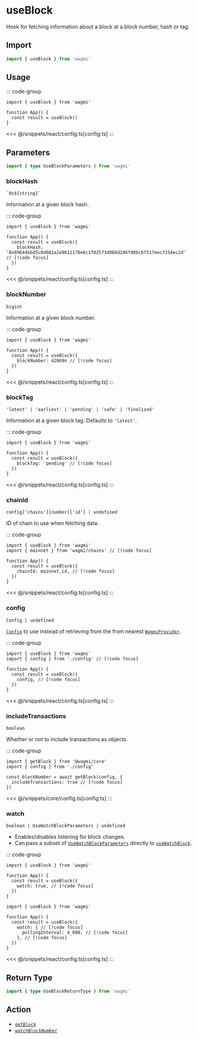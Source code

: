 <script setup>
const packageName = 'wagmi'
const actionName = 'getBlock'
const typeName = 'GetBlock'
const TData = 'GetBlockData'
const TError = 'GetBlockError'
</script>

# useBlock

Hook for fetching information about a block at a block number, hash or tag.

## Import

```ts
import { useBlock } from 'wagmi'
```

## Usage

::: code-group
```tsx [index.tsx]
import { useBlock } from 'wagmi'

function App() {
  const result = useBlock()
}
```
<<< @/snippets/react/config.ts[config.ts]
:::

## Parameters

```ts
import { type UseBlockParameters } from 'wagmi'
```

### blockHash

`` `0x${string}` ``

Information at a given block hash.

::: code-group
```tsx [index.tsx]
import { useBlock } from 'wagmi'

function App() {
  const result = useBlock({
    blockHash: '0x89644bbd5c8d682a2e9611170e6c1f02573d866d286f006cbf517eec7254ec2d' // [!code focus]
  })
}
```
<<< @/snippets/react/config.ts[config.ts]
:::

### blockNumber

`` bigint ``

Information at a given block number.

::: code-group
```tsx [index.tsx]
import { useBlock } from 'wagmi'

function App() {
  const result = useBlock({
    blockNumber: 42069n // [!code focus]
  })
}
```
<<< @/snippets/react/config.ts[config.ts]
:::

### blockTag

`` 'latest' | 'earliest' | 'pending' | 'safe' | 'finalized' ``

Information at a given block tag. Defaults to `'latest'`.

::: code-group
```tsx [index.tsx]
import { useBlock } from 'wagmi'

function App() {
  const result = useBlock({
    blockTag: 'pending' // [!code focus]
  })
}
```
<<< @/snippets/react/config.ts[config.ts]
:::

### chainId

`config['chains'][number]['id'] | undefined`

ID of chain to use when fetching data.

::: code-group
```tsx [index.tsx]
import { useBlock } from 'wagmi'
import { mainnet } from 'wagmi/chains' // [!code focus]

function App() {
  const result = useBlock({
    chainId: mainnet.id, // [!code focus]
  })
}
```
<<< @/snippets/react/config.ts[config.ts]
:::

### config

`Config | undefined`

[`Config`](/react/api/createConfig#config) to use instead of retrieving from the from nearest [`WagmiProvider`](/react/WagmiProvider).

::: code-group
```tsx [index.tsx]
import { useBlock } from 'wagmi'
import { config } from './config' // [!code focus]

function App() {
  const result = useBlock({
    config, // [!code focus]
  })
}
```
<<< @/snippets/react/config.ts[config.ts]
:::

### includeTransactions

`boolean`

Whether or not to include transactions as objects.

::: code-group
```tsx [index.tsx]
import { getBlock } from '@wagmi/core'
import { config } from './config'

const blockNumber = await getBlock(config, {
  includeTransactions: true // [!code focus]
})
```
<<< @/snippets/core/config.ts[config.ts]
:::

### watch

`boolean | UseWatchBlockParameters | undefined`

- Enables/disables listening for block changes.
- Can pass a subset of [`UseWatchBlockParameters`](/react/api/hooks/useWatchBlock#parameters) directly to [`useWatchBlock`](/react/api/hooks/useWatchBlock).

::: code-group
```tsx [index.tsx]
import { useBlock } from 'wagmi'

function App() {
  const result = useBlock({
    watch: true, // [!code focus]
  })
}
```

```tsx [index-2.tsx]
import { useBlock } from 'wagmi'

function App() {
  const result = useBlock({
    watch: { // [!code focus]
      pollingInterval: 4_000, // [!code focus]
    }, // [!code focus]
  })
}
```
<<< @/snippets/react/config.ts[config.ts]
:::

<!--@include: @shared/query-options.md-->

## Return Type

```ts
import { type UseBlockReturnType } from 'wagmi'
```

<!--@include: @shared/query-result.md-->

<!--@include: @shared/query-imports.md-->

## Action

- [`getBlock`](/core/api/actions/getBlock)
- [`watchBlockNumber`](/core/api/actions/watchBlockNumber)
